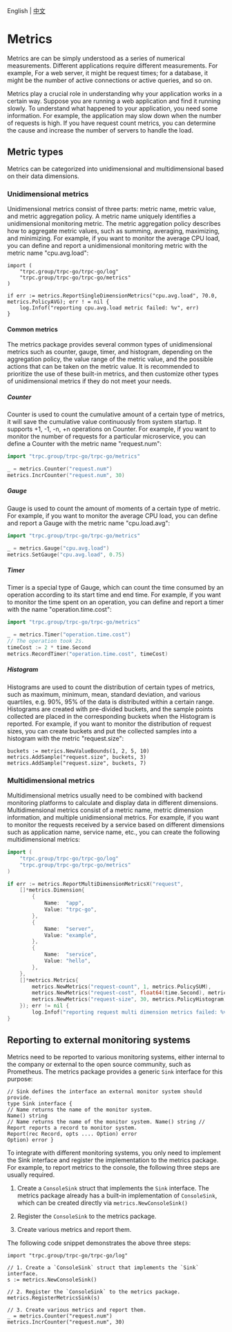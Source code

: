 English | [中文](README.zh_CN.md)

# Metrics

Metrics are can be simply understood as a series of numerical measurements.
Different applications require different measurements.
For example, For a web server, it might be request times; for a database, it might be the number of active connections or active queries, and so on.

Metrics play a crucial role in understanding why your application works in a certain way.
Suppose you are running a web application and find it running slowly.
To understand what happened to your application, you need some information.
For example, the application may slow down when the number of requests is high.
If you have request count metrics, you can determine the cause and increase the number of servers to handle the load.

## Metric types

Metrics can be categorized into unidimensional and multidimensional based on their data dimensions.

### Unidimensional metrics

Unidimensional metrics consist of three parts: metric name, metric value, and metric aggregation policy.
A metric name uniquely identifies a unidimensional monitoring metric.
The metric aggregation policy describes how to aggregate metric values, such as summing, averaging, maximizing, and minimizing.
For example, if you want to monitor the average CPU load, you can define and report a unidimensional monitoring metric with the metric name "cpu.avg.load":

```golang
import (
    "trpc.group/trpc-go/trpc-go/log"
    "trpc.group/trpc-go/trpc-go/metrics"
)

if err := metrics.ReportSingleDimensionMetrics("cpu.avg.load", 70.0, metrics.PolicyAVG); err ! = nil {
    log.Infof("reporting cpu.avg.load metric failed: %v", err)
}
```

#### Common metrics

The metrics package provides several common types of unidimensional metrics such as counter, gauge, timer, and histogram, depending on the aggregation policy, the value range of the metric value, and the possible actions that can be taken on the metric value.
It is recommended to prioritize the use of these built-in metrics, and then customize other types of unidimensional metrics if they do not meet your needs.

##### Counter

Counter is used to count the cumulative amount of a certain type of metrics, it will save the cumulative value continuously from system startup.
It supports +1, -1, -n, +n operations on Counter.
For example, if you want to monitor the number of requests for a particular microservice, you can define a Counter with the metric name "request.num":

```go
import "trpc.group/trpc-go/trpc-go/metrics"

_ = metrics.Counter("request.num")
metrics.IncrCounter("request.num", 30)
```

##### Gauge

Gauge is used to count the amount of moments of a certain type of metric.
For example, if you want to monitor the average CPU load, you can define and report a Gauge with the metric name "cpu.load.avg":

```go
import "trpc.group/trpc-go/trpc-go/metrics"

_ = metrics.Gauge("cpu.avg.load")
metrics.SetGauge("cpu.avg.load", 0.75)
```

##### Timer

Timer is a special type of Gauge, which can count the time consumed by an operation according to its start time and end time.
For example, if you want to monitor the time spent on an operation, you can define and report a timer with the name "operation.time.cost":

```go
import "trpc.group/trpc-go/trpc-go/metrics"

_ = metrics.Timer("operation.time.cost")
// The operation took 2s.
timeCost := 2 * time.Second
metrics.RecordTimer("operation.time.cost", timeCost)
```

##### Histogram

Histograms are used to count the distribution of certain types of metrics, such as maximum, minimum, mean, standard deviation, and various quartiles, e.g. 90%, 95% of the data is distributed within a certain range.
Histograms are created with pre-divided buckets, and the sample points collected are placed in the corresponding buckets when the Histogram is reported.
For example, if you want to monitor the distribution of request sizes, you can create buckets and put the collected samples into a histogram with the metric "request.size":

```golang
buckets := metrics.NewValueBounds(1, 2, 5, 10)
metrics.AddSample("request.size", buckets, 3)
metrics.AddSample("request.size", buckets, 7)
```

### Multidimensional metrics

Multidimensional metrics usually need to be combined with backend monitoring platforms to calculate and display data in different dimensions.
Multidimensional metrics consist of a metric name, metric dimension information, and multiple unidimensional metrics.
For example, if you want to monitor the requests received by a service based on different dimensions such as application name, service name, etc., you can create the following multidimensional metrics:

```go
import (
    "trpc.group/trpc-go/trpc-go/log"
    "trpc.group/trpc-go/trpc-go/metrics"
)

if err := metrics.ReportMultiDimensionMetricsX("request",
    []*metrics.Dimension{
        {
            Name:  "app",
            Value: "trpc-go",
        },
        {
            Name:  "server",
            Value: "example",
        },
        {
            Name:  "service",
            Value: "hello",
        },
    },
    []*metrics.Metrics{
        metrics.NewMetrics("request-count", 1, metrics.PolicySUM),
        metrics.NewMetrics("request-cost", float64(time.Second), metrics.PolicyAVG),
        metrics.NewMetrics("request-size", 30, metrics.PolicyHistogram),
    }); err != nil {
        log.Infof("reporting request multi dimension metrics failed: %v", err)
}
```

## Reporting to external monitoring systems

Metrics need to be reported to various monitoring systems, either internal to the company or external to the open source community, such as Prometheus.
The metrics package provides a generic `Sink` interface for this purpose:

```golang
// Sink defines the interface an external monitor system should provide.
type Sink interface {
// Name returns the name of the monitor system.
Name() string
// Name returns the name of the monitor system. Name() string // Report reports a record to monitor system.
Report(rec Record, opts .... Option) error
Option) error }
```

To integrate with different monitoring systems, you only need to implement the Sink interface and register the implementation to the metrics package.
For example, to report metrics to the console, the following three steps are usually required.

1. Create a `ConsoleSink` struct that implements the `Sink` interface.
   The metrics package already has a built-in implementation of `ConsoleSink`, which can be created directly via `metrics.NewConsoleSink()`

2. Register the `ConsoleSink` to the metrics package.

3. Create various metrics and report them.

The following code snippet demonstrates the above three steps:

```golang
import "trpc.group/trpc-go/trpc-go/log"

// 1. Create a `ConsoleSink` struct that implements the `Sink` interface.
s := metrics.NewConsoleSink()

// 2. Register the `ConsoleSink` to the metrics package.
metrics.RegisterMetricsSink(s)

// 3. Create various metrics and report them.
_ = metrics.Counter("request.num")
metrics.IncrCounter("request.num", 30)
```